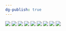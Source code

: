 ```yaml
---
dg-publish: true
---
```

![](https://i.imgur.com/l69Rgt6.jpeg)
![](https://i.imgur.com/4OIJ3Nx.jpeg)
![](https://i.imgur.com/OyLqCKQ.jpeg)
![](https://i.imgur.com/AFau4qh.jpeg)
![](https://i.imgur.com/Y2H9AJd.jpeg)
![](https://i.imgur.com/U57Jkfz.jpeg)
![](https://i.imgur.com/b4UXYWK.jpeg)
![](https://i.imgur.com/XwhJasw.jpeg)
![](https://i.imgur.com/gAw0g3M.jpeg)
